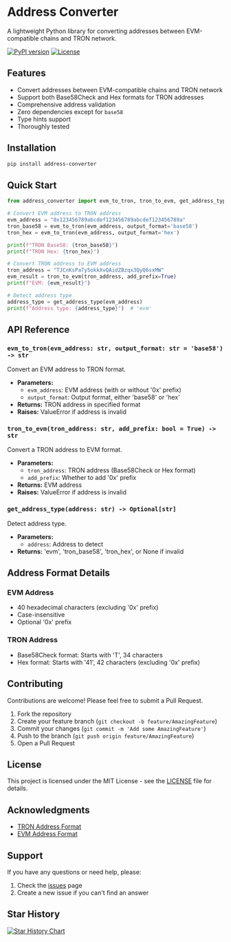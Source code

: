 # Address Converter

A lightweight Python library for converting addresses between EVM-compatible chains and TRON network.

[![PyPI version](https://badge.fury.io/py/address-converter.svg)](https://badge.fury.io/py/address-converter)
[![License](https://img.shields.io/badge/license-MIT-blue.svg)](LICENSE)

## Features

- Convert addresses between EVM-compatible chains and TRON network
- Support both Base58Check and Hex formats for TRON addresses
- Comprehensive address validation
- Zero dependencies except for `base58`
- Type hints support
- Thoroughly tested

## Installation

```bash
pip install address-converter
```

## Quick Start

```python
from address_converter import evm_to_tron, tron_to_evm, get_address_type

# Convert EVM address to TRON address
evm_address = "0x123456789abcdef123456789abcdef123456789a"
tron_base58 = evm_to_tron(evm_address, output_format='base58')
tron_hex = evm_to_tron(evm_address, output_format='hex')

print(f"TRON Base58: {tron_base58}")
print(f"TRON Hex: {tron_hex}")

# Convert TRON address to EVM address
tron_address = "TJCnKsPa7y5okkXvQAidZBzqx3QyQ6sxMW"
evm_result = tron_to_evm(tron_address, add_prefix=True)
print(f"EVM: {evm_result}")

# Detect address type
address_type = get_address_type(evm_address)
print(f"Address type: {address_type}")  # 'evm'
```

## API Reference

### `evm_to_tron(evm_address: str, output_format: str = 'base58') -> str`

Convert an EVM address to TRON format.

- **Parameters:**
  - `evm_address`: EVM address (with or without '0x' prefix)
  - `output_format`: Output format, either 'base58' or 'hex'
- **Returns:** TRON address in specified format
- **Raises:** ValueError if address is invalid

### `tron_to_evm(tron_address: str, add_prefix: bool = True) -> str`

Convert a TRON address to EVM format.

- **Parameters:**
  - `tron_address`: TRON address (Base58Check or Hex format)
  - `add_prefix`: Whether to add '0x' prefix
- **Returns:** EVM address
- **Raises:** ValueError if address is invalid

### `get_address_type(address: str) -> Optional[str]`

Detect address type.

- **Parameters:**
  - `address`: Address to detect
- **Returns:** 'evm', 'tron_base58', 'tron_hex', or None if invalid

## Address Format Details

### EVM Address
- 40 hexadecimal characters (excluding '0x' prefix)
- Case-insensitive
- Optional '0x' prefix

### TRON Address
- Base58Check format: Starts with 'T', 34 characters
- Hex format: Starts with '41', 42 characters (excluding '0x' prefix)

## Contributing

Contributions are welcome! Please feel free to submit a Pull Request.

1. Fork the repository
2. Create your feature branch (`git checkout -b feature/AmazingFeature`)
3. Commit your changes (`git commit -m 'Add some AmazingFeature'`)
4. Push to the branch (`git push origin feature/AmazingFeature`)
5. Open a Pull Request

## License

This project is licensed under the MIT License - see the [LICENSE](LICENSE) file for details.

## Acknowledgments

- [TRON Address Format](https://developers.tron.network/docs/account#address-format)
- [EVM Address Format](https://ethereum.org/en/developers/docs/accounts/)

## Support

If you have any questions or need help, please:
1. Check the [issues](https://github.com/dongzhenye/address-converter/issues) page
2. Create a new issue if you can't find an answer

## Star History

[![Star History Chart](https://api.star-history.com/svg?repos=dongzhenye/address-converter&type=Date)](https://star-history.com/#dongzhenye/address-converter&Date)

